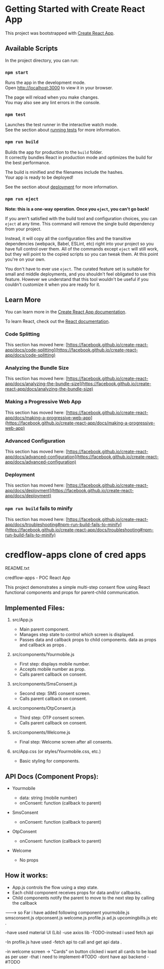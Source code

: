 # Getting Started with Create React App

This project was bootstrapped with [Create React App](https://github.com/facebook/create-react-app).

## Available Scripts

In the project directory, you can run:

### `npm start`

Runs the app in the development mode.\
Open [http://localhost:3000](http://localhost:3000) to view it in your browser.

The page will reload when you make changes.\
You may also see any lint errors in the console.

### `npm test`

Launches the test runner in the interactive watch mode.\
See the section about [running tests](https://facebook.github.io/create-react-app/docs/running-tests) for more information.

### `npm run build`

Builds the app for production to the `build` folder.\
It correctly bundles React in production mode and optimizes the build for the best performance.

The build is minified and the filenames include the hashes.\
Your app is ready to be deployed!

See the section about [deployment](https://facebook.github.io/create-react-app/docs/deployment) for more information.

### `npm run eject`

**Note: this is a one-way operation. Once you `eject`, you can't go back!**

If you aren't satisfied with the build tool and configuration choices, you can `eject` at any time. This command will remove the single build dependency from your project.

Instead, it will copy all the configuration files and the transitive dependencies (webpack, Babel, ESLint, etc) right into your project so you have full control over them. All of the commands except `eject` will still work, but they will point to the copied scripts so you can tweak them. At this point you're on your own.

You don't have to ever use `eject`. The curated feature set is suitable for small and middle deployments, and you shouldn't feel obligated to use this feature. However we understand that this tool wouldn't be useful if you couldn't customize it when you are ready for it.

## Learn More

You can learn more in the [Create React App documentation](https://facebook.github.io/create-react-app/docs/getting-started).

To learn React, check out the [React documentation](https://reactjs.org/).

### Code Splitting

This section has moved here: [https://facebook.github.io/create-react-app/docs/code-splitting](https://facebook.github.io/create-react-app/docs/code-splitting)

### Analyzing the Bundle Size

This section has moved here: [https://facebook.github.io/create-react-app/docs/analyzing-the-bundle-size](https://facebook.github.io/create-react-app/docs/analyzing-the-bundle-size)

### Making a Progressive Web App

This section has moved here: [https://facebook.github.io/create-react-app/docs/making-a-progressive-web-app](https://facebook.github.io/create-react-app/docs/making-a-progressive-web-app)

### Advanced Configuration

This section has moved here: [https://facebook.github.io/create-react-app/docs/advanced-configuration](https://facebook.github.io/create-react-app/docs/advanced-configuration)

### Deployment

This section has moved here: [https://facebook.github.io/create-react-app/docs/deployment](https://facebook.github.io/create-react-app/docs/deployment)

### `npm run build` fails to minify

This section has moved here: [https://facebook.github.io/create-react-app/docs/troubleshooting#npm-run-build-fails-to-minify](https://facebook.github.io/create-react-app/docs/troubleshooting#npm-run-build-fails-to-minify)


# credflow-apps clone of cred apps 

README.txt

credflow-apps - POC React App

This project demonstrates a simple multi-step consent flow using React functional components and props for parent-child communication.

Implemented Files:
------------------
1. src/App.js
   - Main parent component.
   - Manages step state to control which screen is displayed.
   - Passes data and callback props to child components.  data as props and callback as props .

2. src/components/Yourmobile.js
   - First step: displays mobile number.
   - Accepts mobile number as prop.
   - Calls parent callback on consent.

3. src/components/SmsConsent.js
   - Second step: SMS consent screen.
   - Calls parent callback on consent.

4. src/components/OtpConsent.js
   - Third step: OTP consent screen.
   - Calls parent callback on consent.

5. src/components/Welcome.js
   - Final step: Welcome screen after all consents.

6. src/App.css (or styles/Yourmobile.css, etc.)
   - Basic styling for components.

API Docs (Component Props):
---------------------------
- Yourmobile
  - data: string (mobile number)
  - onConsent: function (callback to parent)

- SmsConsent
  - onConsent: function (callback to parent)

- OtpConsent
  - onConsent: function (callback to parent)

- Welcome
  - No props

How it works:
-------------
- App.js controls the flow using a step state.
- Each child component receives props for data and/or callbacks.
- Child components notify the parent to move to the next step by calling the callback

--->
so Far i have added following component 
yourmobile.js
smsconsent.js
otpconsent.js
welcome.js
profile.js
ad.js
upcomingbills.js  etc .


-have used material UI (Lib)
-use axios lib -TODO-instead i used fetch api 

-In profile.js have used -fetch api to call and get api data .

-in welcome screen -> "Cards" on button clicked i want all cards to be load as per user -that i need to implement-#TODO -dont have api backend -#TODO


